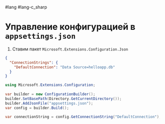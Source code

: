 #lang #lang-c_sharp
# Управление конфигурацией в `appsettings.json`

1. Ставим пакет `Microsoft.Extensions.Configuration.Json`

```json
{
  "ConnectionStrings": {
    "DefaultConnection": "Data Source=helloapp.db"
  }
}
```

```csharp
using Microsoft.Extensions.Configuration;
 
var builder = new ConfigurationBuilder();
builder.SetBasePath(Directory.GetCurrentDirectory());
builder.AddJsonFile("appsettings.json");
var config = builder.Build();

var connectionString = config.GetConnectionString("DefaultConnection"); // получаем строку подключения
```